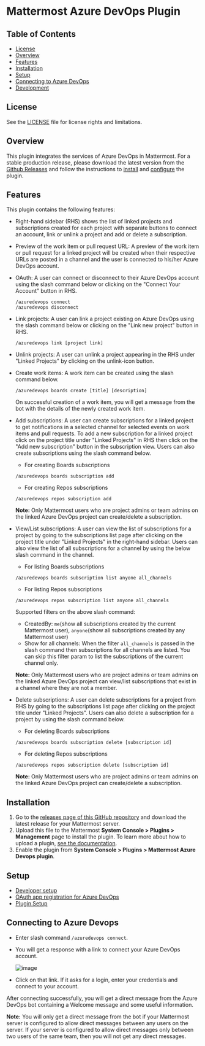 # Mattermost Azure DevOps Plugin
## Table of Contents
- [License](#license)
- [Overview](#overview)
- [Features](#features)
- [Installation](#installation)
- [Setup](#setup)
- [Connecting to Azure DevOps](#connecting-to-azure-devops)
- [Development](#development)

## License

See the [LICENSE](./LICENSE) file for license rights and limitations.

## Overview

This plugin integrates the services of Azure DevOps in Mattermost. For a stable production release, please download the latest version from the [Github Releases](https://github.com/Brightscout/mattermost-plugin-azure-devops/releases) and follow the instructions to [install](#installation) and [configure](#configuration) the plugin.

## Features

This plugin contains the following features:
- Right-hand sidebar (RHS) shows the list of linked projects and subscriptions created for each project with separate buttons to connect an account, link or unlink a project and add or delete a subscription.

- Preview of the work item or pull request URL: A preview of the work item or pull request for a linked project will be created when their respective URLs are posted in a channel and the user is connected to his/her Azure DevOps account.

- OAuth: A user can connect or disconnect to their Azure DevOps account using the slash command below or clicking on the "Connect Your Account" button in RHS.

    ```
    /azuredevops connect
    /azuredevops disconnect
    ```

- Link projects: A user can link a project existing on Azure DevOps using the slash command below or clicking on the "Link new project" button in RHS.

    ```
    /azuredevops link [project link]
    ```

- Unlink projects: A user can unlink a project appearing in the RHS under "Linked Projects" by clicking on the unlink-icon button.

- Create work items: A work item can be created using the slash command below.

    ```
    /azuredevops boards create [title] [description]
    ```
    On successful creation of a work item, you will get a message from the bot with the details of the newly created work item.

- Add subscriptions: A user can create subscriptions for a linked project to get notifications in a selected channel for selected events on work items and pull requests.
To add a new subscription for a linked project click on the project title under "Linked Projects" in RHS then click on the "Add new subscription" button in the subscription view. Users can also create subscriptions using the slash command below.
    - For creating Boards subscriptions

    ```
    /azuredevops boards subscription add
    ```

    - For creating Repos subscriptions

    ```
    /azuredevops repos subscription add
    ```

    **Note:** Only Mattermost users who are project admins or team admins on the linked Azure DevOps project can create/delete a subscription.

- View/List subscriptions: A user can view the list of subscriptions for a project by going to the subscriptions list page after clicking on the project title under "Linked Projects" in the right-hand sidebar. Users can also view the list of all subscriptions for a channel by using the below slash command in the channel.

    - For listing Boards subscriptions

    ```
    /azuredevops boards subscription list anyone all_channels
    ```

    - For listing Repos subscriptions

    ```
    /azuredevops repos subscription list anyone all_channels 
    ```

    Supported filters on the above slash command:
    - CreatedBy: `me`(show all subscriptions created by the current Mattermost user), `anyone`(show all subscriptions created by any Mattermost user)
    - Show for all channels: When the filter `all_channels` is passed in the slash command then subscriptions for all channels are listed. You can skip this filter param to list the subscriptions of the current channel only.

    **Note:** Only Mattermost users who are project admins or team admins on the linked Azure DevOps project can view/list subscriptions that exist in a channel where they are not a member.

- Delete subscriptions: A user can delete subscriptions for a project from RHS by going to the subscriptions list page after clicking on the project title under "Linked Projects". Users can also delete a subscription for a project by using the slash command below.

    - For deleting Boards subscriptions

    ```
    /azuredevops boards subscription delete [subscription id]
    ```

    - For deleting Repos subscriptions

    ```
    /azuredevops repos subscription delete [subscription id]
    ```

    **Note:** Only Mattermost users who are project admins or team admins on the linked Azure DevOps project can create/delete a subscription.

## Installation

1. Go to the [releases page of this GitHub repository](https://github.com/Brightscout/mattermost-plugin-azure-devops/releases) and download the latest release for your Mattermost server.
2. Upload this file to the Mattermost **System Console > Plugins > Management** page to install the plugin. To learn more about how to upload a plugin, [see the documentation](https://docs.mattermost.com/administration/plugins.html#plugin-uploads).
3. Enable the plugin from **System Console > Plugins > Mattermost Azure Devops plugin**.

## Setup

  - [Developer setup](./docs/developer_docs.md)
  - [OAuth app registration for Azure DevOps](./docs/oauth_setup.md)
  - [Plugin Setup](./docs/plugin_setup.md)

## Connecting to Azure Devops
  - Enter slash command `/azuredevops connect`.
  - You will get a response with a link to connect your Azure DevOps account.

    ![image](https://user-images.githubusercontent.com/100013900/181709568-9468b4a7-aaef-45a5-8968-882d560f43c3.png)

  - Click on that link. If it asks for a login, enter your credentials and connect to your account.

After connecting successfully, you will get a direct message from the Azure DevOps bot containing a Welcome message and some useful information. 

**Note:** You will only get a direct message from the bot if your Mattermost server is configured to allow direct messages between any users on the server. If your server is configured to allow direct messages only between two users of the same team, then you will not get any direct messages.
